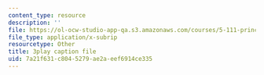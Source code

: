 ```yaml
---
content_type: resource
description: ''
file: https://ol-ocw-studio-app-qa.s3.amazonaws.com/courses/5-111-principles-of-chemical-science-fall-2008/7a21f631c8045279ae2aeef6914ce335_MUUl2yd3C9s.vtt
file_type: application/x-subrip
resourcetype: Other
title: 3play caption file
uid: 7a21f631-c804-5279-ae2a-eef6914ce335
---
```


